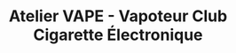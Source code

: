 ---
title: "Atelier VAPE - Vapoteur Club Cigarette Électronique"
url: /etaples/atelier-vape-vapoteur-club-cigarette-electronique/
shop: e-cigarette
---
